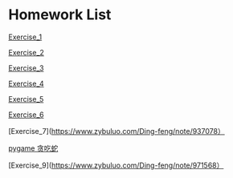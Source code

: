 Homework List
=
[Exercise_1](https://github.com/whucola/computationalphysics_N2015301020029/blob/master/exercise%201)

[Exercise_2](https://github.com/whucola/computationalphysics_N2015301020029/blob/master/exercise%202)

[Exercise_3](https://www.zybuluo.com/Ding-feng/note/898799)

[Exercise_4](https://www.zybuluo.com/Ding-feng/note/912592)

[Exercise_5](https://www.zybuluo.com/Ding-feng/note/922529)

[Exercise_6](https://www.zybuluo.com/Ding-feng/note/930050)

[Exercise_7](https://www.zybuluo.com/Ding-feng/note/937078）

[pygame 贪吃蛇](https://github.com/whucola/computationalphysics_N2015301020029/blob/master/pygame)

[Exercise_9](https://www.zybuluo.com/Ding-feng/note/971568）
